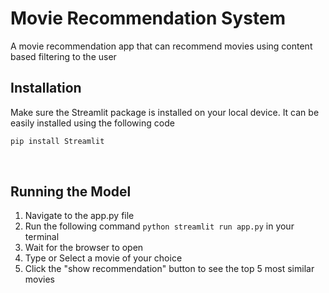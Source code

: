 # Movie Recommendation System

A movie recommendation app that can recommend movies using content based filtering to the user
<br/>

## Installation
Make sure the Streamlit package is installed on your local device. It can be easily installed using the following code
```python
pip install Streamlit
```
<br/>

## Running the Model
1) Navigate to the app.py file
2) Run the following command ```python streamlit run app.py``` in your terminal
4) Wait for the browser to open
5) Type or Select a movie of your choice
6) Click the "show recommendation" button to see the top 5 most similar movies
